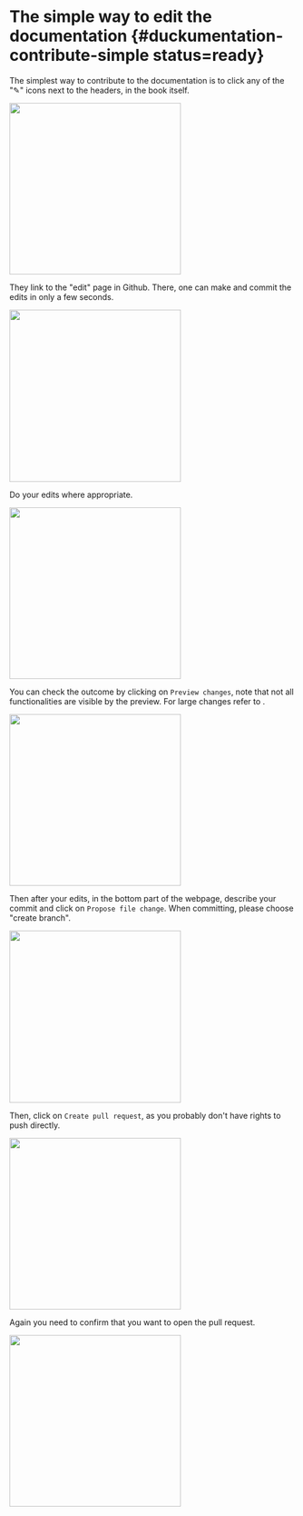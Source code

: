 
# The simple way to edit the documentation {#duckumentation-contribute-simple status=ready}

The simplest way to contribute to the documentation is to click any of the "✎" icons next to the headers, in the book itself.

<div figure-id="fig:simple_way_1" figure-caption="Click on edit button.">
    <img src="s1.png" style='width: 8cm'/>
</div>

They link to the "edit" page in Github. There, one can make and commit the edits in only a few seconds.

<div figure-id="fig:simple_way_2" figure-caption="You will land on GitHub">
    <img src="s2.png" style='width: 8cm'/>
</div>

Do your edits where appropriate.

<div figure-id="fig:simple_way_3" figure-caption="Editing the docs.">
    <img src="s3.png" style='width: 8cm'/>
</div>


You can check the outcome by clicking on `Preview changes`, note that not all functionalities are visible by the preview. For large changes refer to [](#duckumentation-workflow).


<div figure-id="fig:simple_way_4" figure-caption="A preview of the changes.">
    <img src="s4.png" style='width: 8cm'/>
</div>

Then after your edits, in the bottom part of the webpage, describe your commit and click on `Propose file change`. When committing, please choose "create branch".  

<div figure-id="fig:simple_way_5" figure-caption="Describe and commit.">
    <img src="s5.png" style='width: 8cm'/>
</div>

Then, click on `Create pull request`, as you probably don't have rights to push directly.

<div figure-id="fig:simple_way_6" figure-caption="Create a pull request.">
    <img src="s6.png" style='width: 8cm'/>
</div>

Again you need to confirm that you want to open the pull request.

<div figure-id="fig:simple_way_7" figure-caption="Confirm a pull request.">
    <img src="s7.png" style='width: 8cm'/>
</div>
